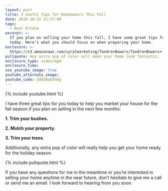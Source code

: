 ```yaml
---
layout: post
title: 3 Useful Tips for Homeowners This Fall
date: 2018-10-22 21:27:00
tags:
  - Real Estate
excerpt: >-
  If you plan on selling your home this fall, I have some great tips for you
  today. Here’s what you should focus on when preparing your home.
enclosure: >-
  https://s3.amazonaws.com/vyralmarketing/Tandra+Bowers/Tandra+Bowers+-+3+Useful+Tips+for+Homeowners+This+Fall.mp4
pullquote: Any extra pop of color will make your home look fantastic.
enclosure_type: video/mp4
enclosure_time:
use_youtube_image: true
youtube_alternate_image:
youtube_code: oXB3Awbkh6g
---
```


{% include youtube.html %}

I have three great tips for you today to help you market your house for the fall season if you plan on selling in the next few months:

**1. Trim your bushes.**

**2. Mulch your property.**

**3. Trim your trees.**

Additionally, any extra pop of color will really help you get your home ready for the holiday season.

{% include pullquote.html %}

If you have any questions for me in the meantime or you’re interested in selling your home anytime in the near future, don’t hesitate to give me a call or send me an email. I look forward to hearing from you soon.